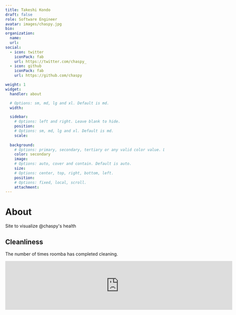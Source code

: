 ```yaml
---
title: Takeshi Kondo
draft: false
role: Software Engineer
avatar: images/chaspy.jpg
bio: 
organization:
  name: 
  url: 
social:
  - icon: twitter
    iconPack: fab
    url: https://twitter.com/chaspy_
  - icon: github
    iconPack: fab
    url: https://github.com/chaspy

weight: 1
widget:
  handler: about

  # Options: sm, md, lg and xl. Default is md.
  width:

  sidebar:
    # Options: left and right. Leave blank to hide.
    position:
    # Options: sm, md, lg and xl. Default is md.
    scale:
  
  background:
    # Options: primary, secondary, tertiary or any valid color value. Default is primary.
    color: secondary
    image:
    # Options: auto, cover and contain. Default is auto.
    size:
    # Options: center, top, right, bottom, left.
    position:
    # Options: fixed, local, scroll.
    attachment: 
---
```


# About

Site to visualize @chaspy's health

## Cleanliness

The number of times roomba has completed cleaning.

<iframe src="https://pixe.la/v1/users/chaspy/graphs/roomba.html?mode=simple" height="155" width="720" frameborder="0"></iframe>
